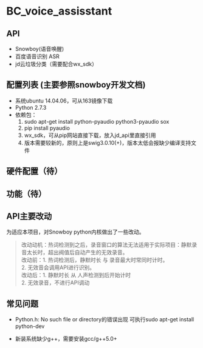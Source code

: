 # BC_voice_assisstant
## API
- Snowboy(语音唤醒)
- 百度语音识别 ASR
- jd云垃圾分类（需要配合wx_sdk）

## 配置列表 (主要参照snowboy开发文档)
- 系统ubuntu 14.04.06，可从163镜像下载
- Python 2.7.3
- 依赖包：
  1. sudo apt-get install python-pyaudio python3-pyaudio sox
  2. pip install pyaudio
  3. wx_sdk，可从pip网站直接下载，放入jd_api里直接引用
  4. 版本需要较新的，原则上是swig3.0.10(+)，版本太低会报缺少编译支持文件
## 硬件配置（待）
## 功能（待）
## API主要改动
为适应本项目，对Snowboy python内核做出了一些改动。
>改动动机：热词检测到之后，录音窗口的算法无法适用于实际项目：静默录音太长时，超出阀值后自动产生的无效录音。\
 改动前：1. 热词检测后，静默时长 与 录音最大时常同时计时。\
          2. 无效音会调用API进行识别。\
  改动后：1. 静默时长 从 人声检测到后开始计时\
          2. 无效录音，不进行API调动  
## 常见问题
- Python.h: No such file or directory的错误出现
可执行sudo apt-get install python-dev

- 新装系统缺少g++，需要安装gcc/g++5.0+ 
